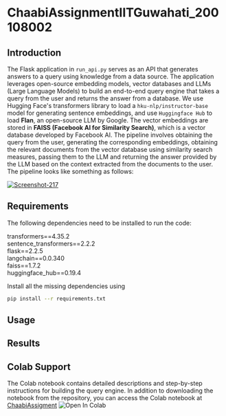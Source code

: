 # ChaabiAssignmentIITGuwahati_200108002

## Introduction
The Flask application in ```run_api.py``` serves as an API that generates answers to a query using knowledge from a data source. The application leverages open-source embedding models, vector databases and LLMs (Large Language Models) to build an end-to-end query engine that takes a query from the user and returns the answer from a database. We use Hugging Face's transformers library to load a ```hku-nlp/instructor-base``` model for generating sentence embeddings, and use ```Huggingface Hub``` to load **Flan**, an open-source LLM by Google. The vector embeddings are stored in **FAISS (Facebook AI for Similarity Search)**, which is a vector database developed by Facebook AI. The pipeline involves obtaining the query from the user, generating the corresponding embeddings, obtaining the relevant documents from the vector database using similarity search measures, passing them to the LLM and returning the answer provided by the LLM based on the context extracted from the documents to the user. The pipeline looks like something as follows:

<a href="https://ibb.co/7yYLxsS"><img src="https://i.ibb.co/x5CdKx2/Screenshot-217.png" alt="Screenshot-217" border="0" /></a>

## Requirements
The following dependencies need to be installed to run the code:

transformers==4.35.2 \
sentence_transformers==2.2.2 \
flask==2.2.5 \
langchain==0.0.340 \
faiss==1.7.2 \
huggingface_hub==0.19.4 

Install all the missing dependencies using  
```bash 
pip install --r requirements.txt
```

## Usage



## Results

## Colab Support

The Colab notebook contains detailed descriptions and step-by-step instructions for building the query engine. In addition to downloading the notebook from the repository, you can access the Colab notebook at [ChaabiAssigment](https://colab.research.google.com/drive/1B9_zwWApkKAEAWYdVs2HqifMKoxY8ceU?usp=sharing)
![Open In Colab](https://colab.research.google.com/assets/colab-badge.svg)
